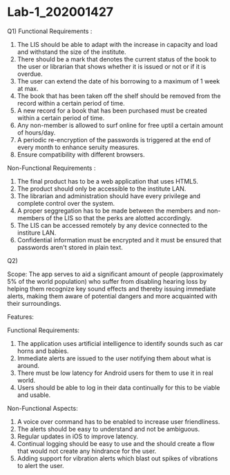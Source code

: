 # Lab-1_202001427
Q1)
Functional Requirements :

1. The LIS should be able to adapt with the increase in capacity and load and withstand the size of the institute.
2. There should be a mark that denotes the current status of the book to the user or librarian that shows whether it is issued or not or if it is overdue.
3. The user can extend the date of his borrowing to a maximum of 1 week at max.
4. The book that has been taken off the shelf should be removed from the record within a certain period of time.
5. A new record for a book that has been purchased must be created within a certain period of time.
6. Any non-member is allowed to surf online for free uptil a certain amount of hours/day.
7. A periodic re-encryption of the passwords is triggered at the end of every month to enhance seruity measures.
8. Ensure compatibility with different browsers.

Non-Functional Requirements :

1. The final product has to be a web application that uses HTML5.
2. The product should only be accessible to the institute LAN.
3. The librarian and administration should have every privilege and complete control over the system.
4. A proper seggregation has to be made between the members and non-members of the LIS so that the perks are alotted accordingly.
5. The LIS can be accessed remotely by any device connected to the institure LAN.
6. Confidential information must be encrypted and it must be ensured that passwords aren't stored in plain text.

Q2)

Scope:
The app serves to aid a significant amount of people (approximately 5% of the world population) who suffer from disabling hearing loss by helping them recognize key sound effects and thereby issuing immediate alerts, making them aware of potential dangers and more acquainted with their surroundings.

Features:

Functional Requirements:

1. The application uses artificial intelligence to identify sounds such as car horns and babies.
2. Immediate alerts are issued to the user notifying them about what is around.
3. There must be low latency for Android users for them to use it in real world. 
4. Users should be able to log in their data continually for this to be viable and usable.

Non-Functional Aspects:

1. A voice over command has to be enabled to increase user friendliness.
2. The alerts should be easy to understand and not be ambiguous.
3. Regular updates in iOS to improve latency.
4. Continual logging should be easy to use and the should create a flow that would not create any hindrance for the user.
5. Adding support for vibration alerts which blast out spikes of vibrations to alert the user.
